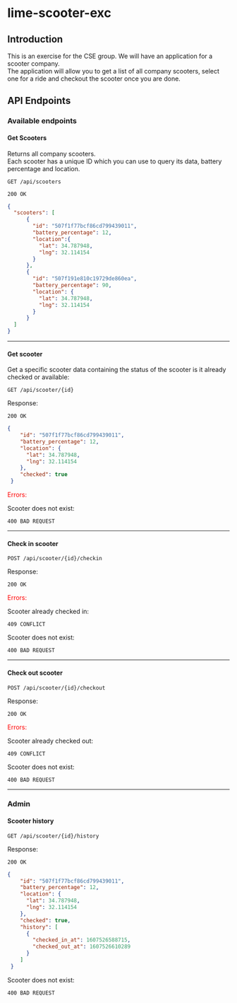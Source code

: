 # lime-scooter-exc

## Introduction
This is an exercise for the CSE group. 
We will have an application for a scooter company.\
The application will allow you to get a list of all company scooters, 
select one for a ride and checkout the scooter once you are done. 

## API Endpoints
### Available endpoints
#### Get Scooters
Returns all company scooters.\
Each scooter has a unique ID which you can use to query its data, battery percentage and location. 
```
GET /api/scooters 
```
```
200 OK 
```
```json
{
  "scooters": [
      {
        "id": "507f1f77bcf86cd799439011",
        "battery_percentage": 12,
        "location":{
          "lat": 34.787948,
          "lng": 32.114154 
        }
      },
      {
        "id": "507f191e810c19729de860ea",
        "battery_percentage": 90,
        "location": {
          "lat": 34.787948,
          "lng": 32.114154
        }
      }
  ]
}
```

---

#### Get scooter
Get a specific scooter data containing the status of the scooter is it already checked or available:
```
GET /api/scooter/{id}
```
Response:
```
200 OK 
```
```json
{
    "id": "507f1f77bcf86cd799439011",
    "battery_percentage": 12,
    "location": {
      "lat": 34.787948,
      "lng": 32.114154
    },
    "checked": true
 }
```
<span style="color:red">Errors:</span>

Scooter does not exist:
```
400 BAD REQUEST 
```
---

#### Check in scooter
 
```
POST /api/scooter/{id}/checkin
```
Response:
```
200 OK 
```
<span style="color:red">Errors:</span>

Scooter already checked in:
```
409 CONFLICT 
``` 
Scooter does not exist:
```
400 BAD REQUEST 
```

---

#### Check out scooter
```
POST /api/scooter/{id}/checkout 
```
Response: 
```
200 OK 
```

<span style="color:red">Errors:</span>

Scooter already checked out:
```
409 CONFLICT 
``` 
Scooter does not exist:
```
400 BAD REQUEST 
```


---
### Admin 
#### Scooter history
```
GET /api/scooter/{id}/history
```
Response:
```
200 OK 
```
```json
{
    "id": "507f1f77bcf86cd799439011",
    "battery_percentage": 12,
    "location": {
      "lat": 34.787948,
      "lng": 32.114154
    },
    "checked": true,
    "history": [
      {
        "checked_in_at": 1607526588715,
        "checked_out_at": 1607526610289
      }
    ]
 }
```
Scooter does not exist:
```
400 BAD REQUEST 
```